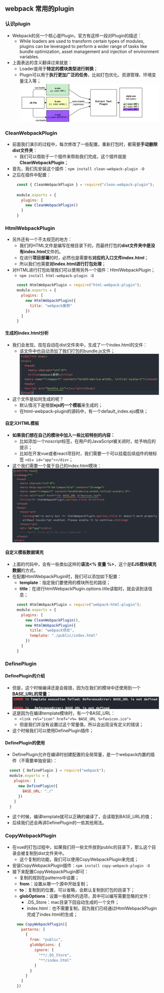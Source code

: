 ## webpack 常用的plugin
### 认识plugin
- Webpack的另一个核心是Plugin，官方有这样一段对Plugin的描述：
  + While loaders are used to transform certain types of modules, plugins can be leveraged to perform a wider range of tasks like bundle optimization, asset management and injection of environment variables.
- 上面表达的含义翻译过来就是：
  + Loader是用于**特定的模块类型进行转换**；
  + Plugin可以用于**执行更加广泛的任务**，比如打包优化、资源管理、环境变量注入等；
  ![plugin](./assets/img/01_plugin.png)

### CleanWebpackPlugin
- 前面我们演示的过程中，每次修改了一些配置，重新打包时，都需要**手动删除dist文件夹**：
  + 我们可以借助于一个插件来帮助我们完成，这个插件就是**CleanWebpackPlugin**；
- 首先，我们先安装这个插件：`npm install clean-webpack-plugin -D`
- 之后在插件中配置：
  ```js
    const { CleanWebpackPlugin } = require("clean-webpack-plugin");

    module.exports = {
      plugins: [
        new CleanWebpackPlugin()
      ]
    }
  ```

### HtmlWebpackPlugin
- 另外还有一个不太规范的地方：
  + 我们的HTML文件是编写在根目录下的，而最终打包的**dist文件夹中是没有index.html**文件的。
  + 在进行**项目部署**的时，必然也是需要有**对应的入口文件index.html**；
  + 所以我们也需要**对index.html进行打包处理**；
- 对HTML进行打包处理我们可以使用另外一个插件：HtmlWebpackPlugin；
  + `npm install html-webpack-plugin -D`
  ```js
    const HtmlWebpackPlugin = require("html-webpack-plugin");
    module.exports = {
      plugins: [
        new HtmlWebpackPlugin({
          title: "webpack案例"
        })
      ]
    }
  ```
#### 生成的index.html分析
- 我们会发现，现在自动在dist文件夹中，生成了一个index.html的文件：
  + 该文件中也自动添加了我们打包的bundle.js文件；
  ![htmlwebpackplugin](./assets/img/02_htmlwebpackplugin.png)
- 这个文件是如何生成的呢？
  + 默认情况下是根据**ejs的一个模板**来生成的；
  + 在html-webpack-plugin的源码中，有一个default_index.ejs模块；

#### 自定义HTML模板
- **如果我们想在自己的模块中加入一些比较特别的内容：**
  + 比如添加一个noscript标签，在用户的JavaScript被关闭时，给予响应的提示；
  + 比如在开发vue或者react项目时，我们需要一个可以挂载后续组件的根标签 `<div id="app"></div>`；
- 这个我们需要一个属于自己的index.html模块：
  ![indexHtml](./assets/img/03_indexHtml.png)

#### 自定义模板数据填充
- 上面的代码中，会有一些类似这样的**语法<% 变量 %>**，这个是**EJS模块填充数据**的方式。
- 在配置HtmlWebpackPlugin时，我们可以添加如下配置：
  + **template**：指定我们要使用的模块所在的路径；
  + **title**：在进行htmlWebpackPlugin.options.title读取时，就会读到该信息；
  ```js
    const HtmlWebpackPlugin = require("webpack-html-plugin");
    module.exports = {
      plugins: [
        new CleanWebpackPlugin(),
        new HtmlWebpackPlugin({
          title: "webpack项目",
          template: "./public/index.html"
        })
      ]
    }
  ```

### DefinePlugin
#### DefinePlugin的介绍
- 但是，这个时候编译还是会报错，因为在我们的模块中还使用到一个**BASE_URL的常量：**
  ![error](./assets/img/04_error.png)
- 这是因为在编译template模块时，有一个BASE_URL：
  + `<link rel="icon" href="<%= BASE_URL %>favicon.ico">`
  + 但是我们并没有设置过这个常量值，所以会出现没有定义的错误；
- 这个时候我们可以使用DefinePlugin插件；

#### DefinePlugin的使用
- DefinePlugin允许在编译时创建配置的全局常量，是一个webpack内置的插件（不需要单独安装）：
```js
  const { DefinePlugin } = require("webpack");
  module.exports = {
    plugins: [
      new DefinePlugin({
        BASE_URL: "./"
      })
    ]
  }
```
- 这个时候，编译template就可以正确的编译了，会读取到BASE_URL的值；
- 后续我们还会再讲DefinePlugin的一些其他用法。

### CopyWebpackPlugin
- 在vue的打包过程中，如果我们将一些文件放到public的目录下，那么这个目录会被复制到dist文件夹中。
  + 这个复制的功能，我们可以使用CopyWebpackPlugin来完成；
- 安装CopyWebpackPlugin插件：`npm install copy-webpack-plugin -D`
- 接下来配置CopyWebpackPlugin即可：
  + 复制的规则在patterns中设置；
  + **from**：设置从哪一个源中开始复制；
  + **to**：复制到的位置，可以省略，会默认复制到打包的目录下；
  + **globOptions**：设置一些额外的选项，其中可以编写需要忽略的文件：
    - .DS_Store：mac目录下回自动生成的一个文件；
    - index.html：也不需要复制，因为我们已经通过HtmlWebpackPlugin完成了index.html的生成；
  ```js
    new CopyWebpackPlugin({
      patterns: [
        {
          from: "public",
          globOptions: {
            ignore: [
              "**/.DS_Store",
              "**/index.html"
            ]
          }
        }
      ]
    })
  ```